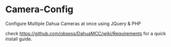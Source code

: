 Camera-Config
=============

Configure Multiple Dahua Cameras at once using JQuery &amp; PHP


check https://github.com/obsess/DahuaMCC/wiki/Requirements for a quick install guide.
